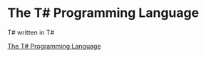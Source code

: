 # The T# Programming Language

T# written in T#

[The T# Programming Language](https://github.com/Tsharp-lang/Tsharp)


